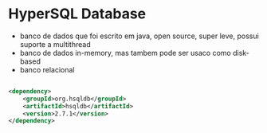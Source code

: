 # HyperSQL Database
- banco de dados que foi escrito em java, open source, super leve, possui suporte a multithread
- banco de dados in-memory, mas tambem pode ser usaco como disk-based
- banco relacional

````xml

<dependency>
    <groupId>org.hsqldb</groupId>
    <artifactId>hsqldb</artifactId>
    <version>2.7.1</version>
</dependency>
````